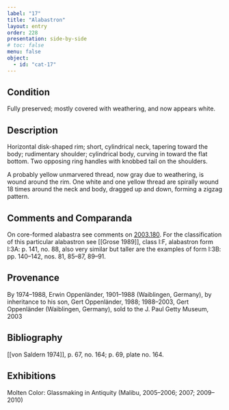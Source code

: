 ```yaml
---
label: "17"
title: "Alabastron"
layout: entry
order: 228
presentation: side-by-side
# toc: false
menu: false
object:
  - id: "cat-17"
---
```


## Condition

Fully preserved; mostly covered with weathering, and now appears white.

## Description

Horizontal disk-shaped rim; short, cylindrical neck, tapering toward the body; rudimentary shoulder; cylindrical body, curving in toward the flat bottom. Two opposing ring handles with knobbed tail on the shoulders.

A probably yellow unmarvered thread, now gray due to weathering, is wound around the rim. One white and one yellow thread are spirally wound 18 times around the neck and body, dragged up and down, forming a zigzag pattern.

## Comments and Comparanda

On core-formed alabastra see comments on [2003.180](#cat). For the classification of this particular alabastron see [[Grose 1989]], class I:F, alabastron form I:3A: p. 141, no. 88, also very similar but taller are the examples of form I:3B: pp. 140–142, nos. 81, 85–87, 89–91.

## Provenance

By 1974–1988, Erwin Oppenländer, 1901–1988 (Waiblingen, Germany), by inheritance to his son, Gert Oppenländer, 1988; 1988–2003, Gert Oppenländer (Waiblingen, Germany), sold to the J. Paul Getty Museum, 2003

## Bibliography

[[von Saldern 1974]], p. 67, no. 164; p. 69, plate no. 164.

## Exhibitions

Molten Color: Glassmaking in Antiquity (Malibu, 2005–2006; 2007; 2009–2010)